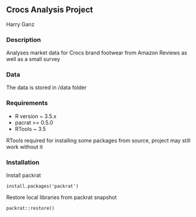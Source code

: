 ## Crocs Analysis Project

Harry Ganz

### Description

Analyses market data for Crocs brand footwear from Amazon Reviews as well as a small survey 

### Data

The data is stored in /data folder

### Requirements

* R version ~ 3.5.x
* pacrat >= 0.5.0
* RTools ~ 3.5

RTools required for installing some packages from source, project may still work without it

### Installation 

Install packrat
```
install.packages('packrat')
```

Restore local libraries from packrat snapshot
```
packrat::restore()
```


